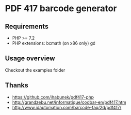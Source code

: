 PDF 417 barcode generator
=========================

Requirements
------------

* PHP >= 7.2
* PHP extensions: 
  bcmath (on x86 only)
  gd

Usage overview
--------------

Checkout the examples folder


Thanks
------

* https://github.com/ihabunek/pdf417-php
* http://grandzebu.net/informatique/codbar-en/pdf417.htm
* http://www.idautomation.com/barcode-faq/2d/pdf417/
